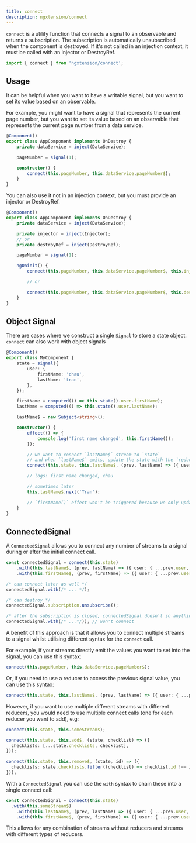 ```yaml
---
title: connect
description: ngxtension/connect
---
```


`connect` is a utility function that connects a signal to an observable and returns a subscription. The subscription is automatically unsubscribed when the component is destroyed. If it's not called in an injection context, it must be called with an injector or DestroyRef.

```ts
import { connect } from 'ngxtension/connect';
```

## Usage

It can be helpful when you want to have a writable signal, but you want to set its value based on an observable.

For example, you might want to have a signal that represents the current page number, but you want to set its value based on an observable that represents the current page number from a data service.

```ts
@Component()
export class AppComponent implements OnDestroy {
	private dataService = inject(DataService);

	pageNumber = signal(1);

	constructor() {
		connect(this.pageNumber, this.dataService.pageNumber$);
	}
}
```

You can also use it not in an injection context, but you must provide an injector or DestroyRef.

```ts
@Component()
export class AppComponent implements OnDestroy {
	private dataService = inject(DataService);

	private injector = inject(Injector);
	// or
	private destroyRef = inject(DestroyRef);

	pageNumber = signal(1);

	ngOninit() {
		connect(this.pageNumber, this.dataService.pageNumber$, this.injector);

		// or

		connect(this.pageNumber, this.dataService.pageNumber$, this.destroyRef);
	}
}
```

## Object Signal

There are cases where we construct a single `Signal` to store a state object. `connect` can also work with object signals

```ts
@Component()
export class MyComponent {
	state = signal({
		user: {
			firstName: 'chau',
			lastName: 'tran',
		},
	});

	firstName = computed(() => this.state().user.firstName);
	lastName = computed(() => this.state().user.lastName);

	lastName$ = new Subject<string>();

	constructor() {
		effect(() => {
			console.log('first name changed', this.firstName());
		});

		// we want to connect `lastName$` stream to `state`
		// and when `lastName$` emits, update the state with the `reducer` fn
		connect(this.state, this.lastName$, (prev, lastName) => ({ user: { ...prev.user, lastName } }));

		// logs: first name changed, chau

		// sometimes later
		this.lastName$.next('Tran');

		// `firstName()` effect won't be triggered because we only update `lastName`
	}
}
```

## ConnectedSignal

A `ConnectedSignal` allows you to connect any number of streams to a signal
during or after the initial connect call.

```ts
const connectedSignal = connect(this.state)
	.with(this.lastName$, (prev, lastName) => ({ user: { ...prev.user, lastName } }))
	.with(this.firstName$, (prev, firstName) => ({ user: { ...prev.user, firstName } }));

/* can connect later as well */
connectedSignal.with(/* ... */);

/* can destroy */
connectedSignal.subscription.unsubscribe();

/* after the subscription is closed, connectedSignal doesn't so anything */
connectedSignal.with(/* ...*/)); // won't connect
```

A benefit of this approach is that it allows you to connect multiple streams to
a signal whilst utilising different syntax for the `connect` call.

For example, if your streams directly emit the values you want to set into the
signal, you can use this syntax:

```ts
connect(this.pageNumber, this.dataService.pageNumber$);
```

Or, if you need to use a reducer to access the previous signal value, you can
use this syntax:

```ts
connect(this.state, this.lastName$, (prev, lastName) => ({ user: { ...prev.user, lastName } }));
```

However, if you want to use multiple different streams with different reducers,
you would need to use multiple connect calls (one for each reducer you want to
add), e.g:

```ts
connect(this.state, this.someStream$);

connect(this.state, this.add$, (state, checklist) => ({
  checklists: [...state.checklists, checklist],
}));

connect(this.state, this.remove$, (state, id) => ({
  checklists: state.checklists.filter((checklist) => checklist.id !== id),
}));
```

With a `ConnectedSignal` you can use the `with` syntax to chain these into
a single connect call:

```ts
const connectedSignal = connect(this.state)
  .with(this.someStream$)
	.with(this.lastName$, (prev, lastName) => ({ user: { ...prev.user, lastName } }))
	.with(this.firstName$, (prev, firstName) => ({ user: { ...prev.user, firstName } }));
```

This allows for any combination of streams without reducers and streams with
different types of reducers.

